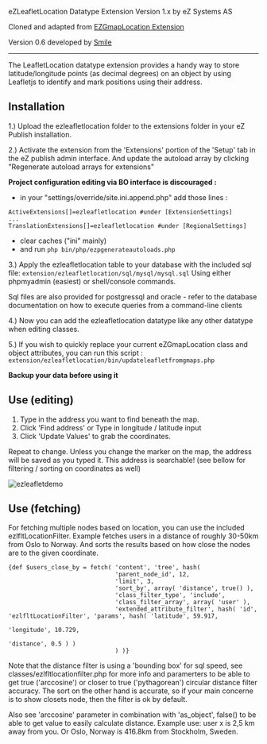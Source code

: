 
eZLeafletLocation Datatype Extension
Version 1.x by eZ Systems AS

Cloned and adapted from [EZGmapLocation Extension](https://github.com/ezsystems/ezgmaplocation-ls-extension)


Version 0.6 developed by [Smile](https://smile.eu)

------------------------------------------------------------------

The LeafletLocation datatype extension provides a handy way to store
latitude/longitude points (as decimal degrees) on an object by using
Leafletjs to identify and mark positions using their address.


Installation
---------------

1.) Upload the ezleafletlocation folder to the extensions folder in your
eZ Publish installation.

2.) Activate the extension from the 'Extensions' portion of the
'Setup' tab in the eZ publish admin interface.
And update the autoload array by clicking "Regenerate autoload arrays for extensions"

**Project configuration editing via BO interface is discouraged :**
- in your "settings/override/site.ini.append.php" add those lines :
```
ActiveExtensions[]=ezleafletlocation #under [ExtensionSettings]
...
TranslationExtensions[]=ezleafletlocation #under [RegionalSettings]
```
- clear caches ("ini" mainly)
- and run ```php bin/php/ezpgenerateautoloads.php```


3.) Apply the ezleafletlocation table to your database with the included sql file:
```extension/ezleafletlocation/sql/mysql/mysql.sql```
Using either phpmyadmin (easiest) or shell/console commands.

Sql files are also provided for postgressql and oracle - refer to the
database documentation on how to execute queries from a command-line clients

4.) Now you can add the ezleafletlocation datatype like any other datatype when editing classes.

5.) If you wish to quickly replace your current eZGmapLocation class and object attributes, you can run this script :
``` extension/ezleafletlocation/bin/updateleafletfromgmaps.php ```

**Backup your data before using it**

Use (editing)
---------------
1. Type in the address you want to find beneath the map.
2. Click 'Find address'
or
Type in longitude / latitude input
3. Click 'Update Values' to grab the coordinates.

Repeat to change.
Unless you change the marker on the map, the address will be saved as you typed it.
This address is searchable! (see bellow for filtering / sorting on coordinates as well)

![ezleafletdemo](https://j.gifs.com/nrWv35.gif)


Use (fetching)
---------------

For fetching multiple nodes based on location, you can use the included ezlfltLocationFilter.
Example fetches users in a distance of roughly 30-50km from Oslo to Norway. And sorts the
results based on how close the nodes are to the given coordinate.

```smarty
{def $users_close_by = fetch( 'content', 'tree', hash(
                              'parent_node_id', 12,
                              'limit', 3,
                              'sort_by', array( 'distance', true() ),
                              'class_filter_type', 'include',
                              'class_filter_array', array( 'user' ),
                              'extended_attribute_filter', hash( 'id', 'ezlfltLocationFilter', 'params', hash( 'latitude', 59.917,
                                                                                                              'longitude', 10.729,
                                                                                                              'distance', 0.5 ) )
                              ) )}
```

 Note that the distance filter is using a 'bounding box' for sql speed, see classes/ezlfltlocationfilter.php for more info
 and paramerters to be able to get true ('arccosine') or closer to true ('pythagorean') circular distance filter accuracy.
 The sort on the other hand is accurate, so if your main concerne is to show closets node, then the filter is ok by default.
 
 Also see 'arccosine' parameter in combination with 'as_object', false() to be able to get value to easily calculate distance.
 Example use: user x is 2,5 km away from you. Or Oslo, Norway is 416.8km from Stockholm, Sweden.

